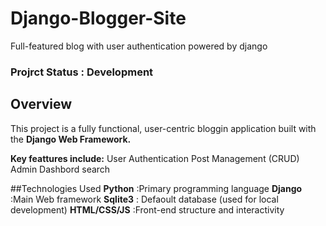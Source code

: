 # Django-Blogger-Site
Full-featured blog with user authentication powered by django

### Projrct Status : Development  

## Overview
This project is a fully functional, user-centric bloggin application built with the **Django Web Framework.**

**Key feattures include:**
User Authentication
Post Management (CRUD)
Admin Dashbord
search

##Technologies Used
**Python** :Primary programming language
**Django** :Main Web framework
**Sqlite3**  : Defaoult database (used for local development) 
**HTML/CSS/JS** :Front-end structure and interactivity 
